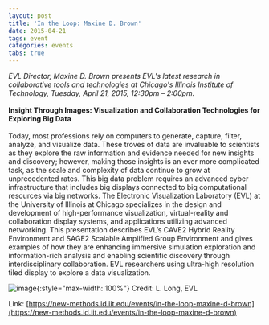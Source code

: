 ```yaml
---
layout: post
title: 'In the Loop: Maxine D. Brown'
date: 2015-04-21
tags: event
categories: events
tabs: true
---
```


<i>EVL Director, Maxine D. Brown presents EVL's latest research in collaborative tools and technologies at Chicago's Illinois Institute of Technology, Tuesday, April 21, 2015, 12:30pm – 2:00pm.</i><br><br>
<strong>Insight Through Images: Visualization and Collaboration Technologies for Exploring Big Data</strong><br><br>
Today, most professions rely on computers to generate, capture, filter, analyze, and visualize data. These troves of data are invaluable to scientists as they explore the raw information and evidence needed for new insights and discovery; however, making those insights is an ever more complicated task, as the scale and complexity of data continue to grow at unprecedented rates. This big data problem requires an advanced cyber infrastructure that includes big displays connected to big computational resources via big networks. The Electronic Visualization Laboratory (EVL) at the University of Illinois at Chicago specializes in the design and development of high-performance visualization, virtual-reality and collaboration display systems, and applications utilizing advanced networking. This presentation describes EVL&rsquo;s CAVE2 Hybrid Reality Environment and SAGE2 Scalable Amplified Group Environment and gives examples of how they are enhancing immersive simulation exploration and information-rich analysis and enabling scientific discovery through interdisciplinary collaboration.
EVL researchers using ultra-high resolution tiled display to explore a data visualization.

![image](https://www.evl.uic.edu/output/originals/iitvis_articulateslide.jpg-srcw.jpg){:style="max-width: 100%"}
Credit: L. Long, EVL


Link: [https://new-methods.id.iit.edu/events/in-the-loop-maxine-d-brown](https://new-methods.id.iit.edu/events/in-the-loop-maxine-d-brown)
